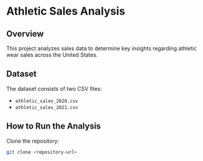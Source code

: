 # Athletic Sales Analysis

## Overview
This project analyzes sales data to determine key insights regarding athletic wear sales across the United States.

## Dataset
The dataset consists of two CSV files:
- `athletic_sales_2020.csv`
- `athletic_sales_2021.csv`



## How to Run the Analysis
 Clone the repository:
   ```bash
   git clone <repository-url>
